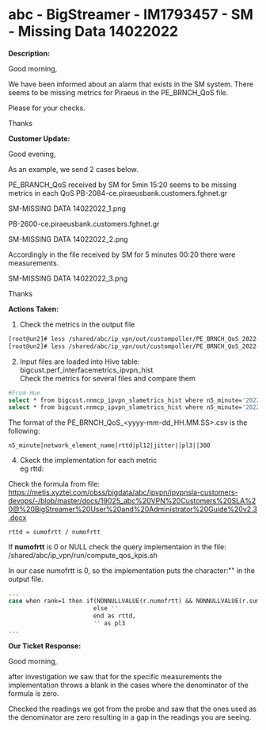 # abc - BigStreamer - IM1793457 - SM - Missing Data 14022022

<b>Description:</b>

Good morning,

We have been informed about an alarm that exists in the SM system. There seems to be missing metrics for Piraeus in the PE_BRNCH_QoS file.

Please for your checks.

Thanks

<b>Customer Update:</b>

Good evening,

As an example, we send 2 cases below.

PE_BRANCH_QoS received by SM for 5min 15:20 seems to be missing metrics in each QoS
PB-2084-ce.piraeusbank.customers.fghnet.gr

SM-MISSING DATA 14022022_1.png

PB-2600-ce.piraeusbank.customers.fghnet.gr

SM-MISSING DATA 14022022_2.png

Accordingly in the file received by SM for 5 minutes 00:20 there were measurements.

SM-MISSING DATA 14022022_3.png

Thanks

<b>Actions Taken:</b>

1. Check the metrics in the output file

```bash
[root@un2]# less /shared/abc/ip_vpn/out/custompoller/PE_BRNCH_QoS_2022-02-15_15.20.00.csv | grep "piraeusbank.customers.fghnet.gr||"
[root@un2]# less /shared/abc/ip_vpn/out/custompoller/PE_BRNCH_QoS_2022-02-15_15.20.00.csv | grep "PB-2600-ce.piraeusbank.customers.fghnet.gr"
```

2. Input files are loaded into Hive table: bigcust.perf_interfacemetrics_ipvpn_hist\
Check the metrics for several files and compare them

```bash
#From Hue
select * from bigcust.nnmcp_ipvpn_slametrics_hist where n5_minute='2022-02-15 00:20:00' and site_code='PB-2600';
select * from bigcust.nnmcp_ipvpn_slametrics_hist where n5_minute='2022-02-15 15:20:00' and site_code='PB-2600';
```

The format of the PE_BRNCH_QoS_<yyyy-mm-dd_HH.MM.SS>.csv is the following:

```
n5_minute|network_element_name|rttd|pl12|jitter||pl3||300
```

4. Ckeck the implementation for each metric\
eg rttd:

Check the formula from file: https://metis.xyztel.com/obss/bigdata/abc/ipvpn/ipvpnsla-customers-devops/-/blob/master/docs/19025_abc%20VPN%20Customers%20SLA%20@%20BigStreamer%20User%20and%20Administrator%20Guide%20v2.3.docx

```
rttd = sumofrtt / numofrtt
```

If <b>numofrtt</b> is 0 or NULL check the query implementaion in the file: /shared/abc/ip_vpn/run/compute_qos_kpis.sh

In our case numofrtt is 0, so the implementation puts the character:"" in the output file.

```bash
...
case when rank=1 then if(NONNULLVALUE(r.numofrtt) && NONNULLVALUE(r.sumofrtt) && r.Numofrtt!=0 , cast(cast(r.SumOfRTT/r.NumOfRTT AS DECIMAL(20,1)) AS STRING),'')
                        else ''
                        end as rttd,
                        '' as pl3
...
```

<b>Our Ticket Response:</b>

Good morning,

after investigation we saw that for the specific measurements the implementation throws a blank in the cases where the denominator of the formula is zero.

Checked the readings we got from the probe and saw that the ones used as the denominator are zero resulting in a gap in the readings you are seeing.
